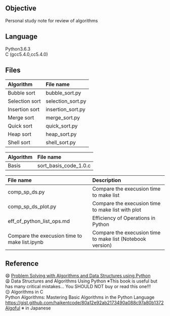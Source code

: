 ## Objective
Personal study note for review of algorithms

## Language
Python3.6.3  
C (gcc5.4.0,cc5.4.0)  

## Files  

| Algorithm  | File name   |
|:-----------|:------------|
|Bubble sort   | bubble_sort.py    | 
|Selection sort| selection_sort.py | 
|Insertion sort| insertion_sort.py |
|Merge sort    | merge_sort.py     |
|Quick sort    | quick_sort.py     |  
|Heap sort     | heap_sort.py      |
|Shell sort    | shell_sort.py     |


| Algorithm  | File name   |
|:-----------|:------------|
| Basis      |sort_basis_code_1.0.c|  


| File name  | Description   |
|:-----------|:------------|
| comp_sp_ds.py                 | Compare the execusion time to make list |
| comp_sp_ds_plot.py            | Compare the execusion time to make list with plot|
| eff_of_python_list_ops.md     | Efficiency of Operations in Python|
| Compare the execusion time to make list.ipynb | Compare the execusion time to make list (Notebook version)|


## Reference  
 :smile: [Problem Solving with Algorithms and Data Structures using Python](http://interactivepython.org/runestone/static/pythonds/index.html)  
 :weary: Data Structures and Algorithms Using Python  ※This book is useful but has many critical mistakes... You SHOULD NOT buy or read this one!!!    
 :relieved: Algorithms in C  
Python Algorithms: Mastering Basic Algorithms in the Python Language  
https://gist.github.com/haikentcode/80a12e92ab2173490a088c97a80b1372  
[Algoful](http://algoful.com/) ※ in Japanese  
